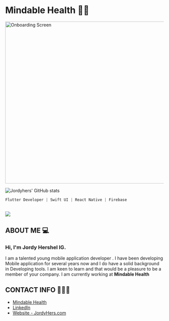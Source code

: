 # Mindable Health 👋🏾

<img width="515" alt="Onboarding Screen" src="https://user-images.githubusercontent.com/49708438/186181510-24eab82f-6b9e-4034-896d-41ce49df03ed.png"> 

![Jordyhers' GitHub stats](https://github-readme-stats.vercel.app/api?username=jordyhers&show_icons=true&theme=buefy)

```dart
Flutter Developer | Swift UI | React Native | Firebase 
```
## ![](https://komarev.com/ghpvc/?username=jordyhers&color=green)


## ABOUT ME 💻

### Hi, I'm Jordy Hershel IG. 
I am a talented young mobile application developer . I have been developing Mobile application for several years now and I do have a solid background in Developing tools. I am keen to learn and that would be a pleasure to be a member of your company. I am currently working at **Mindable Health**


## CONTACT INFO 👨🏾‍💼

- [Mindable Health](https://www.mindable.health/?lang=en)
- [LinkedIn ](www.linkedin.com/in/jordy-hershel-ig)
- [Website - JordyHers.com](https://jordyhers.com/#/)





